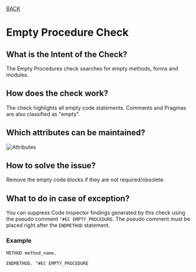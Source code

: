 [BACK](../check_documentation.md)

# Empty Procedure Check
## What is the Intent of the Check?
The Empty Procedures check searches for empty methods, forms and modules.

## How does the check work?
The check highlights all empty code statements. Comments and Pragmas are also classified as "empty".

## Which attributes can be maintained?
![Attributes](./img/empty_procedure.png)

## How to solve the issue?
Remove the empty code blocks if they are not required/obsolete.

## What to do in case of exception?
You can suppress Code Inspector findings generated by this check using the pseudo comment `"#EC EMPTY_PROCEDURE`. The pseudo comment must be placed right after the `ENDMETHOD` statement.

### Example
```abap
METHOD method_name.

ENDMETHOD. "#EC EMPTY_PROCEDURE
```
